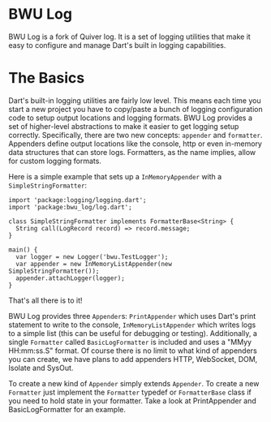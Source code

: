 BWU Log
======

BWU Log is a fork of Quiver log. It is a set of logging utilities that make it easy to configure and
manage Dart's built in logging capabilities.


# The Basics

Dart's built-in logging utilities are fairly low level. This means each time you
start a new project you have to copy/paste a bunch of logging configuration
code to setup output locations and logging formats. BWU Log provides a set of
higher-level abstractions to make it easier to get logging setup correctly.
Specifically, there are two new concepts: `appender` and `formatter`. Appenders
define output locations like the console, http or even in-memory data structures
that can store logs. Formatters, as the name implies, allow for custom logging
formats.

Here is a simple example that sets up a `InMemoryAppender` with a
`SimpleStringFormatter`:

```
import 'package:logging/logging.dart';
import 'package:bwu_log/log.dart';

class SimpleStringFormatter implements FormatterBase<String> {
  String call(LogRecord record) => record.message;
}

main() {
  var logger = new Logger('bwu.TestLogger');
  var appender = new InMemoryListAppender(new SimpleStringFormatter());
  appender.attachLogger(logger);
}
```

That's all there is to it!

BWU Log provides three `Appender`s: `PrintAppender`
which uses Dart's print statement to write to the console,
`InMemoryListAppender` which writes logs to a simple list (this can be useful for debugging or testing). Additionally, a
single `Formatter` called
`BasicLogFormatter` is included and uses a "MMyy HH:mm:ss.S" format. Of course
there is no limit to what kind of appenders you can create, we have plans to
add appenders HTTP, WebSocket, DOM, Isolate and SysOut.

To create a new kind of `Appender` simply extends `Appender`. To create a new
`Formatter` just implement the `Formatter` typedef or `FormatterBase` class if
you need to hold state in your formatter. Take a look at PrintAppender and BasicLogFormatter for an example.
